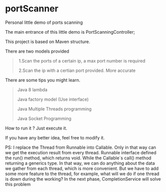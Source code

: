 # portScanner
Personal little demo of ports scanning

The main entrance of this little demo is PortScanningController;

This project is based on Maven structure.

There are two models provided

> ​	1.Scan the ports of a certain ip, a max port number is required
>
> ​	2.Scan the ip with a certian port provided. More accurate



There are some tips you might learn.

> Java 8 lambda
>
> Java factory model (Use interface)
>
> Java Multiple Threads programming
>
> Java Socket Programming



How to run it ? Just execute it.

If you have any better idea, feel free to modify it.

PS: I replace the Thread from Runnable into Callable. Only in that way can we get the execution result from every thread.
Runnable interface defined the run() method, which returns void. While the Callable`s call() method returning a generics type. In that way, we can do anything about the data we gather from each thread, which is more convenient.
But we have to add some more feature to the thread, for example, what will we do if one thread is down during the working? In the next phase, CompletionService will solve this problem